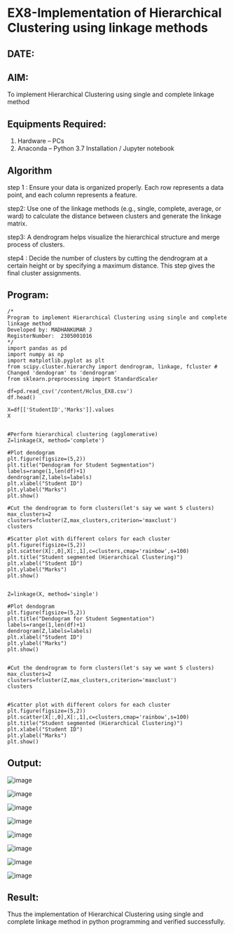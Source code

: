 # EX8-Implementation of Hierarchical Clustering using linkage methods
## DATE:
## AIM:
To implement Hierarchical Clustering using single and complete linkage method

## Equipments Required:
1. Hardware – PCs
2. Anaconda – Python 3.7 Installation / Jupyter notebook

## Algorithm
step 1 : Ensure your data is organized properly. Each row represents a data point, and each column represents a feature.

step2: Use one of the linkage methods (e.g., single, complete, average, or ward) to calculate the distance between clusters and generate the linkage matrix.

step3: A dendrogram helps visualize the hierarchical structure and merge process of clusters.

step4 : Decide the number of clusters by cutting the dendrogram at a certain height or by specifying a maximum distance. This step gives the final cluster assignments.

## Program:
```
/*
Program to implement Hierarchical Clustering using single and complete linkage method
Developed by: MADHANKUMAR J
RegisterNumber:  2305001016
*/
import pandas as pd
import numpy as np
import matplotlib.pyplot as plt
from scipy.cluster.hierarchy import dendrogram, linkage, fcluster # Changed 'dendogram' to 'dendrogram'
from sklearn.preprocessing import StandardScaler

df=pd.read_csv('/content/Hclus_EX8.csv')
df.head()

X=df[['StudentID','Marks']].values
X


#Perform hierarchical clustering (agglomerative)
Z=linkage(X, method='complete')

#Plot dendogram
plt.figure(figsize=(5,2))
plt.title("Dendogram for Student Segmentation")
labels=range(1,len(df)+1)
dendrogram(Z,labels=labels)
plt.xlabel("Student ID")
plt.ylabel("Marks")
plt.show()

#Cut the dendrogram to form clusters(let's say we want 5 clusters)
max_clusters=2
clusters=fcluster(Z,max_clusters,criterion='maxclust')
clusters

#Scatter plot with different colors for each cluster
plt.figure(figsize=(5,2))
plt.scatter(X[:,0],X[:,1],c=clusters,cmap='rainbow',s=100)
plt.title("Student segmented (Hierarchical Clustering)")
plt.xlabel("Student ID")
plt.ylabel("Marks")
plt.show()


Z=linkage(X, method='single')

#Plot dendogram
plt.figure(figsize=(5,2))
plt.title("Dendogram for Student Segmentation")
labels=range(1,len(df)+1)
dendrogram(Z,labels=labels)
plt.xlabel("Student ID")
plt.ylabel("Marks")
plt.show()


#Cut the dendrogram to form clusters(let's say we want 5 clusters)
max_clusters=2
clusters=fcluster(Z,max_clusters,criterion='maxclust')
clusters


#Scatter plot with different colors for each cluster
plt.figure(figsize=(5,2))
plt.scatter(X[:,0],X[:,1],c=clusters,cmap='rainbow',s=100)
plt.title("Student segmented (Hierarchical Clustering)")
plt.xlabel("Student ID")
plt.ylabel("Marks")
plt.show()

```

## Output:

![image](https://github.com/user-attachments/assets/2846c337-7c82-4d6d-b5f9-8885f9966280)

![image](https://github.com/user-attachments/assets/5a036a3e-339c-471e-8682-356c1f8b5bb4)

![image](https://github.com/user-attachments/assets/61abe137-3978-470f-8ae9-934bbce9c366)

![image](https://github.com/user-attachments/assets/22e71f01-9d04-44e7-ab36-a5f4ff8a9bc7)

![image](https://github.com/user-attachments/assets/257e5f42-b14a-4fb1-9495-54bd0d9a63b7)

![image](https://github.com/user-attachments/assets/9f147aa9-cb60-4172-818d-98b2f9cc0927)

![image](https://github.com/user-attachments/assets/321f124e-15d1-4d76-bc83-87c6e9d1e4d0)

![image](https://github.com/user-attachments/assets/41fa7a46-77fc-4636-b3c1-655955ce3f41)









## Result:
Thus the implementation of Hierarchical Clustering using single and complete linkage method in python programming and verified successfully.
